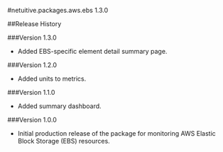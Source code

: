 #netuitive.packages.aws.ebs 1.3.0

##Release History

###Version 1.3.0

* Added EBS-specific element detail summary page.

###Version 1.2.0

* Added units to metrics.

###Version 1.1.0

* Added summary dashboard.

###Version 1.0.0

* Initial production release of the package for monitoring AWS Elastic Block Storage (EBS) resources.
